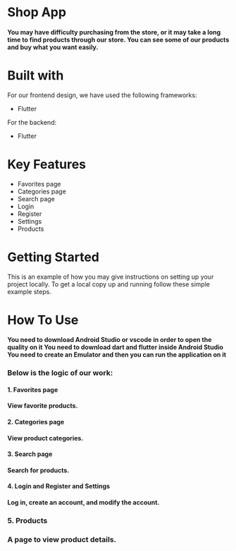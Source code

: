 # Shop App

#### You may have difficulty purchasing from the store, or it may take a long time to find products through our store. You can see some of our products and buy what you want easily.

# Built with
For our frontend design, we have used the following frameworks:
* Flutter

For the backend:
* Flutter

# Key Features
 * Favorites page
 * Categories page
 * Search page
 * Login
 * Register
 * Settings
 * Products

# Getting Started 
This is an example of how you may give instructions on setting up your project locally. To get a local copy up and running follow these simple example steps.


# How To Use

#### You need to download Android Studio or vscode in order to open the quality on it You need to download dart and flutter inside Android Studio You need to create an Emulator and then you can run the application on it


### Below is the logic of our work:

#### 1. Favorites page
#### View favorite products.


#### 2. Categories page
#### View product categories. 


#### 3. Search page
#### Search for products.

#### 4. Login and Register and Settings
#### Log in, create an account, and modify the account.

### 5. Products
### A page to view product details.







